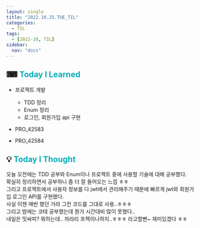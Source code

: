 ```yaml
---
layout: single
title: "2022.10.25.TUE_TIL"
categories:
  - TIL
tags:
  - [2022-10, TIL]
sidebar:
  nav: "docs"
---
```


## ⌨ <a style="color:#00adb5">Today I Learned</a>

- 프로젝트 개발
  - TDD 정리
  - Enum 정리
  - 로그인, 회원가입 api 구현

- PRO_42583
- PRO_42584

## 💡 <a style="color:#00adb5">Today I Thought</a>

오늘 오전에는 TDD 공부와 Enum이나 프로젝트 중에 사용할 기술에 대해 공부했다.<br>
확실히 정리하면서 공부하니 좀 더 잘 들어오는 느낌 ㅎㅎ<br>
그리고 프로젝트에서 사용자 정보를 다 jwt에서 관리해주기 때문에 빠르게 jwt와 회원가입 로그인 API를 구현했다.<br>
사실 이젠 매번 했던 거라 그전 코드를 그대로 사용..ㅎㅎㅎ<br>
그리고 밤에는 코테 공부했는데 뭔가 시간대비 많이 못했다.. <br>
내일은 밋싸피? 뭐하는데.. 차라리 프젝이나하지..ㅎㅎㅎ 라고할뻔~ 재미있겠다 ㅎㅎ